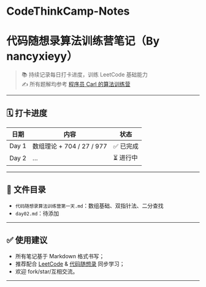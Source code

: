 # CodeThinkCamp-Notes
# 代码随想录算法训练营笔记（By nancyxieyy）

> 📚 持续记录每日打卡进度，训练 LeetCode 基础能力  
> ✍️ 所有题解均参考 [程序员 Carl 的算法训练营](https://programmercarl.com/)

---

## 🗓️ 打卡进度

| 日期      | 内容                        | 状态   |
|-----------|-----------------------------|--------|
| Day 1     | 数组理论 + 704 / 27 / 977   | ✅ 已完成 |
| Day 2     | …                            | ⏳ 进行中 |

---

## 📁 文件目录

- `代码随想录算法训练营第一天.md`：数组基础、双指针法、二分查找
- `day02.md`：待添加

---

## ✅ 使用建议

- 所有笔记基于 Markdown 格式书写；
- 推荐配合 [LeetCode](https://leetcode.cn/) & [代码随想录](https://programmercarl.com/) 同步学习；
- 欢迎 fork/star/互相交流。

---
